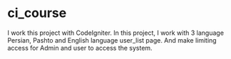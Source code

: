 # ci_course
I work this project with CodeIgniter. 
In this project, I work with 3 language Persian, Pashto and English language user_list page.
And make limiting access for Admin and user to access the system.
